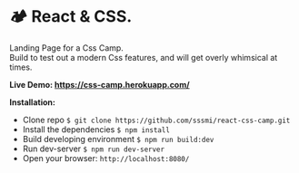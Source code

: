 # 🏕 React & CSS.

Landing Page for a Css Camp.  
Build to test out a modern Css features, and will get overly whimsical at times.

**Live Demo: https://css-camp.herokuapp.com/**

**Installation:**

* Clone repo `$ git clone https://github.com/sssmi/react-css-camp.git`
* Install the dependencies `$ npm install`
* Build developing environment `$ npm run build:dev`
* Run dev-server `$ npm run dev-server`
* Open your browser: `http://localhost:8080/`
